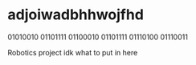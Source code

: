 # adjoiwadbhhwojfhd
01010010 01101111 01100010 01101111 01110100 01110011


Robotics project idk what to put in here
